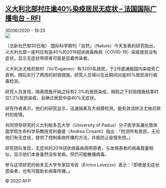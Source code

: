 <!--1593539777000-->
[义大利北部村庄逾40%染疫居民无症状 – 法国国际广播电台 - RFI](http://www.rfi.fr//cn/contenu/20200630-%E4%B9%89%E5%A4%A7%E5%88%A9%E5%8C%97%E9%83%A8%E6%9D%91%E5%BA%84%E9%80%BE40%E6%9F%93%E7%96%AB%E5%B1%85%E6%B0%91%E6%97%A0%E7%97%87%E7%8A%B6)
------

<div>30/06/2020 - 19:20</div><img src="https://s.rfi.fr/media/display/18cb53a0-baf9-11ea-baea-005056bff430/w:310/p:16x9/int0003b.200701012002.jpg"><div class="t-content__body u-clearfix"><div class="m-interstitial"></div><p>（法新社巴黎30日电）    国际科学期刊「自然」（Nature）今天发表的研究指出，义大利北部一座村庄有逾40%的2019冠状病毒疾病（COVID-19）染疫居民没有症状，显示无症状带原者可能是显着传染者。</p><p>    义大利沃尤格尼欧村（Vo'Euganeo）有3200名居民，于2月底通报国内染疫死亡首例，随后实行了两周的封锁措施，研究人员得以在此期间对逾85%居民进行病毒检测。</p><p>    研究人员发现，隔离措施开始之际有2.3%的居民染疫，相较之下封锁措施结束时仅1.2%居民染疫，且确诊居民中逾40%无症状。</p><p>    研究作者表示，他们的研究显示，迅速隔离及大规模检测，能有效消除沃尤格尼欧村的疫情。</p><p>    共同领导研究的义大利帕多瓦大学（University of Padua）分子医学系兼伦敦帝国学院生命科学系教授克利桑提（Andrea Crisanti）指出：「检测所有居民，无论他们有无症状，提供了控制疾病传播的方法，并能防止疫情失控。」</p><p>    研究团队发现，无症状的2019冠状病毒疾病带原者，与发病患者的病毒载量相似，显示他们本身虽然没有发病，但仍可能散播病毒。</p><p>    参与这项研究的帕多瓦大学专家拉韦佐（Enrico Lavezzo）表示：「即使是无症状感染者，也有可能助长病毒传播。」</p><p class="t-copyright">© 2020 AFP</p>        </div>
